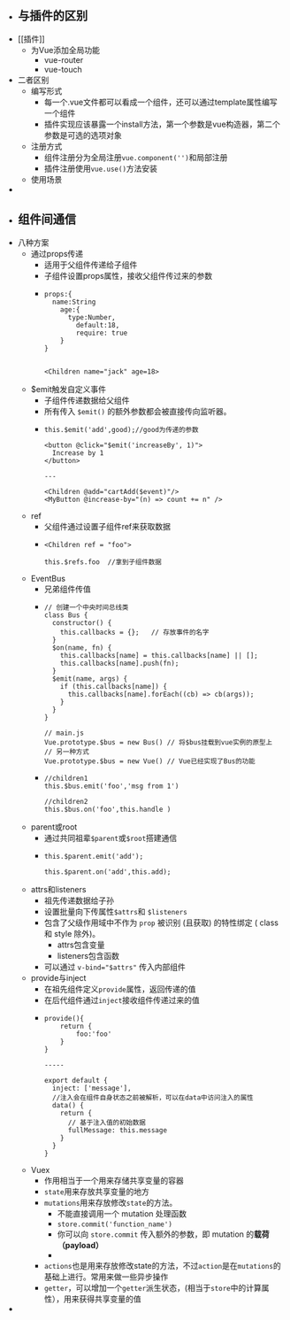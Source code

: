 - ## 与插件的区别
- [[插件]]
	- 为Vue添加全局功能
		- vue-router
		- vue-touch
- 二者区别
	- 编写形式
		- 每一个.vue文件都可以看成一个组件，还可以通过template属性编写一个组件
		- 插件实现应该暴露一个install方法，第一个参数是vue构造器，第二个参数是可选的选项对象
	- 注册方式
		- 组件注册分为全局注册`vue.component('')`和局部注册
		- 插件注册使用`vue.use()`方法安装
	- 使用场景
-
- ## 组件间通信
- 八种方案
	- 通过props传递
		- 适用于父组件传递给子组件
		- 子组件设置props属性，接收父组件传过来的参数
		- ```
		  props:{
		  	name:String
		      age:{
		      	type:Number,
		          default:18,
		          require: true
		      }
		  }
		  
		  
		  <Children name="jack" age=18>
		  ```
	- $emit触发自定义事件
		- 子组件传递数据给父组件
		- 所有传入 `$emit()` 的额外参数都会被直接传向监听器。
		- ```
		  this.$emit('add',good);//good为传递的参数
		  
		  <button @click="$emit('increaseBy', 1)">
		    Increase by 1
		  </button>
		  
		  ---
		  
		  <Children @add="cartAdd($event)"/>
		  <MyButton @increase-by="(n) => count += n" />
		  
		  ```
	- ref
		- 父组件通过设置子组件ref来获取数据
		- ```
		  <Children ref = "foo">
		  
		  this.$refs.foo  //拿到子组件数据
		  ```
	- EventBus
		- 兄弟组件传值
		- ```
		  // 创建一个中央时间总线类  
		  class Bus {  
		    constructor() {  
		      this.callbacks = {};   // 存放事件的名字  
		    }  
		    $on(name, fn) {  
		      this.callbacks[name] = this.callbacks[name] || [];  
		      this.callbacks[name].push(fn);  
		    }  
		    $emit(name, args) {  
		      if (this.callbacks[name]) {  
		        this.callbacks[name].forEach((cb) => cb(args));  
		      }  
		    }  
		  }  
		    
		  // main.js  
		  Vue.prototype.$bus = new Bus() // 将$bus挂载到vue实例的原型上  
		  // 另一种方式  
		  Vue.prototype.$bus = new Vue() // Vue已经实现了Bus的功能  
		  ```
		- ```
		  //children1
		  this.$bus.emit('foo','msg from 1')
		  
		  //children2
		  this.$bus.on('foo',this.handle )
		  ```
	- parent或root
		- 通过共同祖辈`$parent`或`$root`搭建通信
		- ```
		  this.$parent.emit('add');
		  
		  this.$parent.on('add',this.add);
		  ```
	- attrs和listeners
		- 祖先传递数据给子孙
		- 设置批量向下传属性`$attrs`和 `$listeners`
		- 包含了父级作用域中不作为 `prop` 被识别 (且获取) 的特性绑定 ( class 和 style 除外)。
			- attrs包含变量
			- listeners包含函数
		- 可以通过 `v-bind="$attrs"` 传⼊内部组件
	- provide与inject
		- 在祖先组件定义`provide`属性，返回传递的值
		- 在后代组件通过`inject`接收组件传递过来的值
		- ```
		  provide(){  
		      return {  
		          foo:'foo'  
		      }  
		  }  
		  
		  -----
		  
		  export default {
		    inject: ['message'],
		    //注入会在组件自身状态之前被解析，可以在data中访问注入的属性
		    data() {
		      return {
		        // 基于注入值的初始数据
		        fullMessage: this.message
		      }
		    }
		  }
		  
		  ```
	- Vuex
		- 作用相当于一个用来存储共享变量的容器
		- `state`用来存放共享变量的地方
		- `mutations`用来存放修改`state`的方法。
			- 不能直接调用一个 mutation 处理函数
			- `store.commit('function_name')`
			- 你可以向 `store.commit` 传入额外的参数，即 mutation 的**载荷（payload）**
			-
		- `actions`也是用来存放修改state的方法，不过`action`是在`mutations`的基础上进行。常用来做一些异步操作
		- `getter`，可以增加一个`getter`派生状态，(相当于`store`中的计算属性），用来获得共享变量的值
-